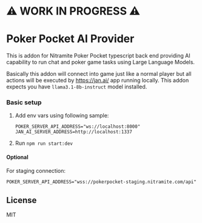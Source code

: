 # ⚠️ WORK  IN PROGRESS ⚠️

# Poker Pocket AI Provider

This is addon for Nitramite Poker Pocket typescript back end providing AI capability to run chat and poker game
tasks using Large Language Models.

Basically this addon will connect into game just like a normal player but all actions will be executed
by https://jan.ai/ app
running locally. This addon expects you have `llama3.1-8b-instruct` model installed.

### Basic setup

1. Add env vars using following sample:
   ```
   POKER_SERVER_API_ADDRESS="ws://localhost:8000"
   JAN_AI_SERVER_ADDRESS=http://localhost:1337
   ```
2. Run `npm run start:dev`

#### Optional

For staging connection:

```
POKER_SERVER_API_ADDRESS="wss://pokerpocket-staging.nitramite.com/api"
```

## License

MIT
